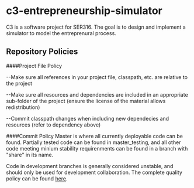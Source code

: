 # c3-entrepreneurship-simulator
C3 is a software project for SER316. The goal is to design and implement a simulator to model the entreprenural process. 

## Repository Policies
####Project File Policy

--Make sure all references in your project file, classpath, etc. are relative to the project

--Make sure all resources and dependencies are included in an appropriate sub-folder of the project (ensure the license of the material allows redistribution)

--Commit classpath changes when including new dependecies and resources (refer to dependency above)

####Commit Policy
Master is where all currently deployable code can be found. Partially tested code can be found in master_testing, and all other code meeting minium stability requirenments can be found in a branch with "share" in its name. 

Code in development branches is generally considered unstable, and should only be used for development collaboration.
The complete quality policy can be found [here](https://sites.google.com/site/cubiccoins/codelines-and-flow).
